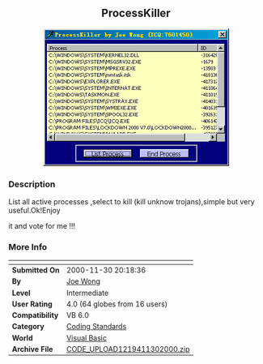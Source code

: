 ﻿<div align="center">

## ProcessKiller

<img src="PIC200011302338464295.GIF">
</div>

### Description

List all active processes ,select to kill (kill unknow trojans),simple but very useful.Ok!Enjoy

it and vote for me !!!
 
### More Info
 


<span>             |<span>
---                |---
**Submitted On**   |2000-11-30 20:18:36
**By**             |[Joe Wong](https://github.com/Planet-Source-Code/PSCIndex/blob/master/ByAuthor/joe-wong.md)
**Level**          |Intermediate
**User Rating**    |4.0 (64 globes from 16 users)
**Compatibility**  |VB 6\.0
**Category**       |[Coding Standards](https://github.com/Planet-Source-Code/PSCIndex/blob/master/ByCategory/coding-standards__1-43.md)
**World**          |[Visual Basic](https://github.com/Planet-Source-Code/PSCIndex/blob/master/ByWorld/visual-basic.md)
**Archive File**   |[CODE\_UPLOAD1219411302000\.zip](https://github.com/Planet-Source-Code/joe-wong-processkiller__1-13218/archive/master.zip)








